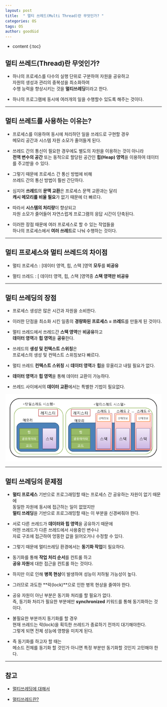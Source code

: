 ```yaml
---
layout: post
title:  " 멀티 쓰레드(Multi Thread)란 무엇인가? "
categories: OS
tags: OS
author: goodGid
---
```

* content
{:toc}

## 멀티 쓰레드(Thread)란 무엇인가?

* 하나의 프로세스를 다수의 실행 단위로 구분하여 자원을 공유하고 <br> 자원의 생성과 관리의 중복성을 최소화하여 <br> 수행 능력을 향상시키는 것을 **멀티쓰레딩**이라고 한다.

* 하나의 프로그램에 동시에 여러개의 일을 수행할수 있도록 해주는 것이다.










---


## 멀티 쓰레드를 사용하는 이유는?

* 프로세스를 이용하여 동시에 처리하던 일을 쓰레드로 구현할 경우 <br>  메모리 공간과 시스템 자원 소모가 줄어들게 된다. 

* 쓰레드 간의 통신이 필요한 경우에도 별도의 자원을 이용하는 것이 아니라 <br> **전역 변수의 공간** 또는 동적으로 할당된 공간인 **힙(Heap) 영역**을 이용하여 데이터를 주고받을 수 있다. 

* 그렇기 때문에 프로세스 간 통신 방법에 비해  <br> 쓰레드 간의 통신 방법이 훨씬 간단하다.

* 심지어 **쓰레드**의 **문맥 교환**은 프로세스 문맥 교환과는 달리  <br> **캐시 메모리를 비울 필요**가 없기 때문에 더 빠르다. 

* 따라서 **시스템의 처리량**이 향상되고  <br> 자원 소모가 줄어들어 자연스럽게 프로그램의 응답 시간이 단축된다. 

* 이러한 장점 때문에 여러 프로세스로 할 수 있는 작업들을 <br> 하나의 프로세스에서 **여러 쓰레드**로 나눠 수행하는 것이다.

---


## 멀티 프로세스와 멀티 쓰레드의 차이점

* 멀티 프로세스 : [데이터 영역, 힙, 스택 ]영역 **모두**를 **비공유**

* 멀티 쓰레드 : [ 데이터 영역, 힙, 스택 ]영역중 **스택 영역만** **비공유**


---

## 멀티 쓰레딩의 장점

* 프로세스 생성은 많은 시간과 자원을 소비한다. 

* 이러한 단점을 최소화 시킨 일종의 **경량화된 프로세스 = 쓰레드**를 만들게 된 것이다.

* 멀티 쓰레드에서 쓰레드간 **스택 영역**만 **비공유**하고 <br> **데이터 영역**과 **힙 영역**을 **공유**한다.

* 쓰레드의 **생성 및 컨텍스트 스위칭**은 <br> 프로세스의 생성 및 컨텍스트 스위칭보다 빠르다.

* 멀티 쓰레드 **컨텍스트 스위칭** 시 **데이터 영역**과 **힙**을 뮤올리고 내릴 필요가 없다.

* **데이터 영역**과 **힙 영역**을 통해 데이터 교환이 가능하다.

* 쓰레드 사이에서의 **데이터 교환**에서는 특별한 기법이 필요없다.


![](/assets/img/os/what_is_multi_thread_1.png)

---

## 멀티 쓰레딩의 문제점

* **멀티 프로세스** 기반으로 프로그래밍할 때는 프로세스 간 공유하는 자원이 없기 때문에 <br> 동일한 자원에 동시에 접근하는 일이 없었지만 <br> **멀티 쓰레딩**을 기반으로 프로그래밍할 때는 이 부분을 신경써줘야 한다. 

* 서로 다른 쓰레드가 **데이터와 힙 영역**을 공유하기 때문에 <br> 어떤 쓰레드가 다른 쓰레드에서 사용중인 변수나 <br> 자료 구조에 접근하여 엉뚱한 값을 읽어오거나 수정할 수 있다.

* 그렇기 때문에 멀티쓰레딩 환경에서는 **동기화 작업**이 필요하다. 

* 동기화를 통해 **작업 처리 순서**를 컨트롤 하고 <br> **공유 자원**에 대한 접근을 컨트롤 하는 것이다. 

* 하지만 이로 인해 **병목 현상**이 발생하여 성능이 저하될 가능성이 높다. 

* 그러므로 과도한 **락(lock)**으로 인한 병목 현상을 줄여야 한다.

* 공유 자원이 아닌 부분은 동기화 처리를 할 필요가 없다. <br> 즉, 동기화 처리가 필요한 부분에만 **synchronized** 키워드를 통해 동기화하는 것이다. 

* 불필요한 부분까지 동기화를 할 경우 <br> 현재 쓰레드는 락(lock)을 획득한 쓰레드가 종료하기 전까지 대기해야한다. <br> 그렇게 되면 전체 성능에 영향을 미치게 된다.

* 즉 동기화를 하고자 할 때는 <br> 메소드 전체를 동기화 할 것인가 아니면 특정 부분만 동기화할 것인지 고민해야 한다.


---

## 참고

* [멀티쓰레딩에 대해서](asfirstalways.tistory.com/340)

* [멀티쓰레드란?](https://m.blog.naver.com/PostView.nhn?blogId=rja1104&logNo=220551216367&proxyReferer=https%3A%2F%2Fwww.google.co.kr%2F)